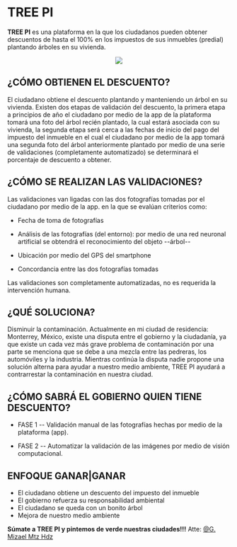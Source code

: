 # TREE PI

**TREE PI** es una plataforma en la que los ciudadanos pueden obtener descuentos de hasta el 100% en los impuestos de sus inmuebles (predial) plantando árboles en su vivienda.

<p align="center">
  <img src="https://raw.githubusercontent.com/martinezmizael/TREE-PI/master/Captura.PNG">
</p>

## ¿CÓMO OBTIENEN EL DESCUENTO?

El ciudadano obtiene el descuento plantando y manteniendo un árbol en su vivienda. Existen dos etapas de validación del descuento, la primera etapa a principios de año el ciudadano por medio de la app de la plataforma tomará una foto del árbol recién plantado, la cual estará asociada con su vivienda, la segunda etapa será cerca a las fechas de inicio del pago del impuesto del inmueble en el cual el ciudadano por medio de la app tomará una segunda foto del árbol anteriormente plantado por medio de una serie de validaciones (completamente automatizado) se determinará el porcentaje de descuento a obtener.

## ¿CÓMO SE REALIZAN LAS VALIDACIONES?

Las validaciones van ligadas con las dos fotografías tomadas por el ciudadano por medio de la app. en la que se evalúan criterios como:

-   Fecha de toma de fotografías
    
-   Análisis de las fotografías (del entorno): por medio de una red neuronal artificial se obtendrá el reconocimiento del objeto --árbol--
    
-   Ubicación por medio del GPS del smartphone
    
-   Concordancia entre las dos fotografías tomadas
    

Las validaciones son completamente automatizadas, no es requerida la intervención humana.

## ¿QUÉ SOLUCIONA?

Disminuir la contaminación. Actualmente en mi ciudad de residencia: Monterrey, México, existe una disputa entre el gobierno y la ciudadanía, ya que existe un cada vez más grave problema de contaminación por una parte se menciona que se debe a una mezcla entre las pedreras, los automóviles y la industria. Mientras continúa la disputa nadie propone una solución alterna para ayudar a nuestro medio ambiente, TREE PI ayudará a contrarrestar la contaminación en nuestra ciudad.

## ¿CÓMO SABRÁ EL GOBIERNO QUIEN TIENE DESCUENTO?

-   FASE 1
--   Validación manual de las fotografías hechas por medio de la plataforma (app).
    

-   FASE 2
--   Automatizar la validación de las imágenes por medio de visión computacional.

## ENFOQUE GANAR|GANAR

-   El ciudadano obtiene un descuento del impuesto del inmueble
-   El gobierno refuerza su responsabilidad ambiental
-   El ciudadano se queda con un bonito árbol
-   Mejora de nuestro medio ambiente









**Súmate a TREE PI y pintemos de verde nuestras ciudades!!!**
 Atte:  [@G. Mizael Mtz Hdz](https://github.com/martinezmizael)
